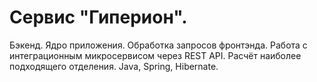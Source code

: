 # Сервис "Гиперион".

Бэкенд. Ядро приложения. Обработка запросов фронтэнда. Работа с интеграционным микросервисом через REST API. Расчёт наиболее подходящего отделения.
Java, Spring, Hibernate.
